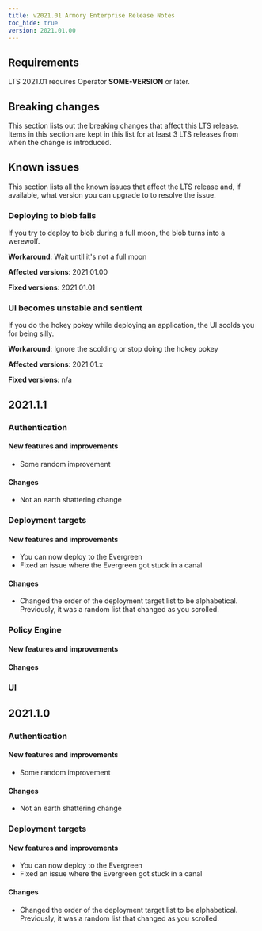 ```yaml
---
title: v2021.01 Armory Enterprise Release Notes
toc_hide: true
version: 2021.01.00
---
```


## Requirements

LTS 2021.01 requires Operator **SOME-VERSION** or later.


## Breaking changes

This section lists out the breaking changes that affect this LTS release. Items in this section are kept in this list for at least 3 LTS releases from when the change is introduced.

## Known issues

This section lists all the known issues that affect the LTS release and, if available, what version you can upgrade to to resolve the issue.

<!--each known issue should be its own H3-->

### Deploying to blob fails

If you try to deploy to blob during a full moon, the blob turns into a werewolf.

**Workaround**: Wait until it's not a full moon

**Affected versions**: 2021.01.00

**Fixed versions**: 2021.01.01

### UI becomes unstable and sentient

If you do the hokey pokey while deploying an application, the UI scolds you for being silly.

**Workaround**: Ignore the scolding or stop doing the hokey pokey

**Affected versions**: 2021.01.x

**Fixed versions**: n/a

<!-- Each patch release will have its own h2 for features-->

## 2021.1.1

### Authentication

#### New features and improvements

- Some random improvement

#### Changes

- Not an earth shattering change

### Deployment targets

#### New features and improvements

- You can now deploy to the Evergreen
- Fixed an issue where the Evergreen got stuck in a canal

#### Changes

- Changed the order of the deployment target list to be alphabetical. Previously, it was a random list that changed as you scrolled.

### Policy Engine

#### New features and improvements

#### Changes

### UI

## 2021.1.0

### Authentication

#### New features and improvements

- Some random improvement

#### Changes

- Not an earth shattering change

### Deployment targets

#### New features and improvements

- You can now deploy to the Evergreen
- Fixed an issue where the Evergreen got stuck in a canal

#### Changes

- Changed the order of the deployment target list to be alphabetical. Previously, it was a random list that changed as you scrolled.

